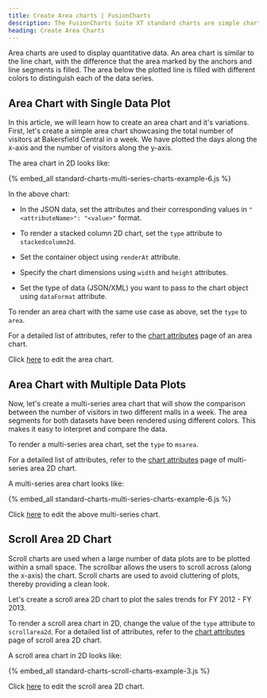 ```yaml
---
title: Create Area charts | FusionCharts
description: The FusionCharts Suite XT standard charts are simple charts used to plot data.
heading: Create Area Charts
---
```


Area charts are used to display quantitative data. An area chart is similar to the line chart, with the difference that the area marked by the anchors and line segments is filled. The area below the plotted line is filled with different colors to distinguish each of the data series.

## Area Chart with Single Data Plot

In this article, we will learn how to create an area chart and it's variations. First, let's create a simple area chart showcasing the total number of visitors at Bakersfield Central in a week. We have plotted the days along the x-axis and the number of visitors along the y-axis.

The area chart in 2D looks like:

{% embed_all standard-charts-multi-series-charts-example-6.js %}

In the above chart:

* In the JSON data, set the attributes and their corresponding values in `"<attributeName>": "<value>"` format.

* To render a stacked column 2D chart, set the `type` attribute to `stackedcolumn2d`.

* Set the container object using `renderAt` attribute.

* Specify the chart dimensions using `width` and `height` attributes.

* Set the type of data (JSON/XML) you want to pass to the chart object using `dataFormat` attribute.

To render an area chart with the same use case as above, set the `type` to `area`.

For a detailed list of attributes, refer to the [chart attributes](https://www.fusioncharts.com/dev/chart-attributes?chart=area2d) page of an area chart.

Click [here](http://jsfiddle.net/fusioncharts/x5FBh/) to edit the area chart.

## Area Chart with Multiple Data Plots

Now, let's create a multi-series area chart that will show the comparison between the number of visitors in two different malls in a week. The area segments for both datasets have been rendered using different colors. This makes it easy to interpret and compare the data.

To render a multi-series area chart, set the `type` to `msarea`.

For a detailed list of attributes, refer to the [chart attributes](https://www.fusioncharts.com/dev/chart-attributes?chart=MSArea) page of multi-series area 2D chart.

A multi-series area chart looks like:

{% embed_all standard-charts-multi-series-charts-example-6.js %}

Click [here](http://jsfiddle.net/fusioncharts/jf73mv1e/) to edit the above multi-series chart.

## Scroll Area 2D Chart

Scroll charts are used when a large number of data plots are to be plotted within a small space. The scrollbar allows the users to scroll across (along the x-axis) the chart. Scroll charts are used to avoid cluttering of plots, thereby providing a clean look. 

Let's create a scroll area 2D chart to plot the sales trends for FY 2012 - FY 2013.

To render a scroll area chart in 2D, change the value of the `type` attribute to `scrollarea2d`. For a detailed list of attributes, refer to the [chart attributes](https://www.fusioncharts.com/dev/chart-attributes/?chart=scrollarea2d) page of scroll area 2D chart.

A scroll area chart in 2D looks like:

{% embed_all standard-charts-scroll-charts-example-3.js %}

Click [here](http://jsfiddle.net/fusioncharts/7neLV/) to edit the scroll area 2D chart.

